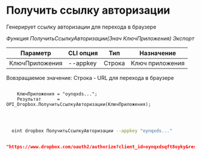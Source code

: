 ﻿---
sidebar_position: 1
---

# Получить ссылку авторизации
 Генерирует ссылку авторизации для перехода в браузере


*Функция ПолучитьСсылкуАвторизации(Знач КлючПриложения) Экспорт*

  | Параметр | CLI опция | Тип | Назначение |
  |-|-|-|-|
  | КлючПриложения | --appkey | Строка | Ключ приложения |

  
  Вовзращаемое значение:   Строка - URL для перехода в браузере

```bsl title="Пример кода"
	
    КлючПриложения = "oynqxds...";
    Результат      = OPI_Dropbox.ПолучитьСсылкуАвторизации(КлючПриложения);

	
```

```sh title="Пример команд CLI"
    
  oint dropbox ПолучитьСсылкуАвторизации --appkey "oynqxds..."

```


```json title="Результат"

"https://www.dropbox.com/oauth2/authorize?client_id=oynqxdsqft8oyky&response_type=code&token_access_type=offline"

```
